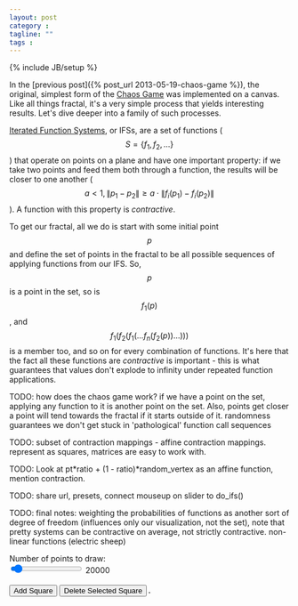 ```yaml
---
layout: post
category : 
tagline: ""
tags : 
---
```

{% include JB/setup %}
<!-- Hack -->

In the [previous post]({% post_url 2013-05-19-chaos-game %}), the original, simplest form of the [Chaos Game](http://en.wikipedia.org/wiki/Chaos_game) was implemented on a canvas. Like all things fractal, it's a very simple process that yields interesting results. Let's dive deeper into a family of such processes.
<!-- more -->
[Iterated Function Systems](http://en.wikipedia.org/wiki/Iterated_function_system), or IFSs, are a set of functions ($$ S = \left\{f_1,f_2,...\right\} $$) that operate on points on a plane and have one important property: if we take two points and feed them both through a function, the results will be closer to one another ($$ a < 1, \left\| p_1 - p_2 \right\| \geq a \cdot \left\| f_i(p_1) - f_i(p_2) \right\| $$). A function with this property is *contractive*.

To get our fractal, all we do is start with some initial point $$ p $$ and define the set of points in the fractal to be all possible sequences of applying functions from our IFS. So, $$ p $$ is a point in the set, so is $$ f_1(p) $$, and $$ f_1(f_2(f_1(...f_n(f_2(p))...))) $$ is a member too, and so on for every combination of functions. It's here that the fact all these functions are *contractive* is important - this is what guarantees that values don't explode to infinity under repeated function applications.

TODO: how does the chaos game work? if we have a point on the set, applying any function to it is another point on the set. Also, points get closer a point will tend towards the fractal if it starts outside of it. randomness guarantees we don't get stuck in 'pathological' function call sequences

TODO: subset of contraction mappings - affine contraction mappings. represent as squares, matrices are easy to work with. 

TODO: Look at pt\*ratio + (1 - ratio)\*random_vertex as an affine function, mention contraction.

TODO: share url, presets, connect mouseup on slider to do_ifs()

TODO: final notes: weighting the probabilities of functions as another sort of degree of freedom (influences only our visualization, not the set), note that pretty systems can be contractive on average, not strictly contractive. non-linear functions (electric sheep)

<form>
  <div class="clearfix">
    <label for="points-in">Number of points to draw:</label>
    <div class="input">
      <input type="range" id="points-in" min="5000" max="300000" step="2950" onchange="pointsout.value=value" value="20000"/>
      <output id="pointsout">20000</output>
    </div>
  </div>
  <br>
  <button onclick="add_square()" type="button" class="btn">Add Square
  </button>
  <button onclick="delete_selected()" type="button" class="btn">Delete Selected Square</button>
  <span style='position: relative; display: inline-block; margin-top: 1em; border: 1px solid #444'>
    <canvas id="ifs-renderer" width="500" height="500" style="position: absolute">
    </canvas>
    <canvas id="design-overlay" width="500" height="500">
    </canvas>
  </span>
</form>
<script src="/js/fabric.js">
</script>
<script src="/js/gl-matrix.js">
</script>
<script>
//<![CDATA[|

var ifs_canvas = document.getElementById('ifs-renderer'),
    design_canvas; // initialized only after MathJAX is loaded because interactions break otherwise

var rects = [
  make_ifs_element({top: 125, left: 250}),
  make_ifs_element({top: 375, left: 125}),
  make_ifs_element({top: 375, left: 375})
];

var presets = {
  sierpinski: [
    {top:125,left:250,scaleX:1,scaleY:1, angle:0},
    {top:375,left:125,scaleX:1,scaleY:1, angle:0},
    {top:375,left:375,scaleX:1,scaleY:1, angle:0}
    ]
}

function make_ifs_element(options) {
  var base = {width: 250, height: 250, top:250, left:250, fill: 'rgba(0,0,0,0.4)'};
  for(key in options) {
    if (options.hasOwnProperty(key)) {
      base[key] = options[key];
    }
  }

  var orientation_highlight = new fabric.Path('M 150 -115 L 240 -115 L 240 -25');
  orientation_highlight.set({fill:'rgba(0,0,0,0)', stroke: 'rgba(1,1,1)', opacity:0.8});


  var group = new fabric.Group([new fabric.Rect({width:250, height:250,top:0,left:125, fill:base.fill}),
    orientation_highlight], base);
  return group;
}

function add_square() {
  //design_canvas.add(new fabric.Rect({width: 250, height: 250, top:250, left:250, fill: 'rgba(0,0,0,0.4)'}));
  design_canvas.add(make_ifs_element());
  do_ifs();
}

function delete_selected() {
  var selected = design_canvas.getActiveObject();
  if (selected) {
    selected.remove();
    do_ifs();
  }
}

function bring_to_front(e) {
  e.target.bringToFront();
}
// actual IFS code

function do_ifs(e) {
  //TODO: redraw
  var matrices = [],
      width = design_canvas.width,
      height = design_canvas.height;

  design_canvas.forEachObject(function(obj) {
    var x = obj.left,
        y = obj.top,
        matrix = mat2d.create();
    // change coordinate system from [0..width),[0..height) to (-0.5,0.5)^2
    // and represent the transform as a matrix
    mat2d.translate(matrix, matrix, [x/width - 0.5, y/width - 0.5]);
    // the divide by 2 is because the Rects are implicitly scaled down by a factor of 2
    // (their size is 250px/dimension, canvas is 500px/dim)
    // note: I'm increasing scale by a bit to let you manipulate smaller objects in the UI
    mat2d.scale(matrix, matrix, [obj.scaleX * 0.5, obj.scaleY * 0.5]);
    mat2d.rotate(matrix, matrix, -obj.angle*Math.PI/180);
    matrices.push(matrix);
  });
  console.log(matrices);
  chaos_ifs(matrices);
}
// use the chaos game to approximate a solution to the IFS
function chaos_ifs(matrices) {
  var point_count = document.getElementById("points-in").value,
      width = ifs_canvas.width,
      height = ifs_canvas.height,
      ctx = ifs_canvas.getContext('2d'),
      xk = vec2.fromValues(Math.random() - 0.5, Math.random() - 0.5);

  ctx.clearRect(0, 0, ifs_canvas.width, ifs_canvas.height);
  ctx.fillStyle = 'rgba(0,0,0,128)';
  var start_time = new Date().getTime();
  // skip first 100 points
  for (var i = 0; i < point_count - 100; i++) {
    var randomMatrix = matrices[(Math.random()*matrices.length) | 0];
    // x[k+1] = randomMatrix*x[k]
    xk = vec2.transformMat2d(xk, xk, randomMatrix);
  }
  for (var i = 0; i < point_count - 100; i++) {
    var randomMatrix = matrices[(Math.random()*matrices.length) | 0];
    // x[k+1] = randomMatrix*x[k]
    xk = vec2.transformMat2d(xk, xk, randomMatrix);
    // "cheating" by scaling components by a factor of 2 - make sure we fill the 
    ctx.fillRect((xk[0]*2+0.5)*width, (xk[1]*2+0.5)*height,1,1);
  }
  var total = (new Date().getTime()) - start_time;
  console.log("drawing time: " + total + "ms");
}

function apply_transforms(transforms) {
  var xform;
  design_canvas.clear();
  for (var i = 0; i < transforms.length; i++) {
    xform = transforms[i];
    /*design_canvas.add(new fabric.Rect({
      top: xform.top,
      left: xform.left,
      width: 250,
      height: 250,
      scaleX: xform.scale_x,
      scaleY: xform.scale_y,
      angle: xform.angle,
      fill: 'rgba(0,0,0,0.4)'
    }));*/
    design_canvas.add(make_ifs_element(xform));
  }
}

function params_from_hash(){
  if (!location.hash) {
    return;
  }

  var valueStrings = location.hash.split('#')[1].split(','),
      points = parseInt(valueStrings.shift());

  if ((points >= 5000 ) && (points <= 300000)) {
    document.getElementById("points-in").value = points;
    document.getElementById("pointsout").value = points;
  }

  var transforms = Array();
  for(var i = 0; i < valueStrings.length; i += 5) {
    transforms.push({
      top: parseFloat(valueStrings.shift()),
      left: parseFloat(valueStrings.shift()),
      scaleX: parseFloat(valueStrings.shift()),
      scaleY: parseFloat(valueStrings.shift()),
      angle: parseFloat(valueStrings.shift())
    });
  }
  apply_transforms(transforms);
}

function on_mathjax_load() {
  design_canvas = new fabric.Canvas('design-overlay');
  //design_canvas.add.apply(design_canvas, rects);
  apply_transforms(presets['sierpinski']);
  design_canvas.on({
    'object:modified': do_ifs,
    'object:selected': bring_to_front,
  })
  params_from_hash();
  do_ifs();
}
//]]>
</script>
<script type="text/x-mathjax-config">
  MathJax.Hub.Queue(on_mathjax_load);
</script>
<script type="text/javascript" src="http://cdn.mathjax.org/mathjax/latest/MathJax.js?config=TeX-AMS-MML_HTMLorMML"></script>

